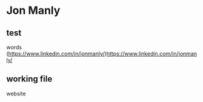# Jon Manly
## test
words
(https://www.linkedin.com/in/jonmanly/)https://www.linkedin.com/in/jonmanly/
## working file
website
